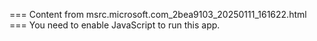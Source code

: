 === Content from msrc.microsoft.com_2bea9103_20250111_161622.html ===
You need to enable JavaScript to run this app.
